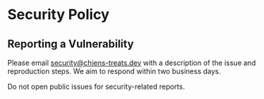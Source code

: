 # Security Policy

## Reporting a Vulnerability

Please email security@chiens-treats.dev with a description of the issue and reproduction steps. We aim to respond within two business days.

Do not open public issues for security-related reports.
